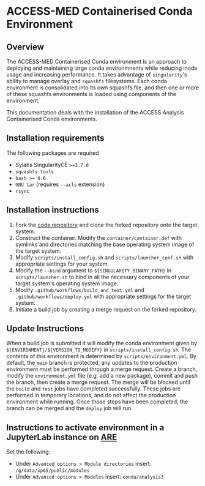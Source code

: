 # ACCESS-MED Containerised Conda Environment

## Overview

The ACCESS-MED Containerised Conda environment is an approach to deploying and maintaining large conda environmnents while reducing inode usage and increasing performance. It takes advantage of `singularity`'s ability to manage overlay and `squashfs` filesystems. Each conda environment is consolidated into its own squashfs file, and then one or more of these squashfs environments is loaded using components of the environment.

This documentation deals with the installation of the ACCESS Analysis Containerised Conda environments.

## Installation requirements

The following packages are required
* Sylabs SingularityCE `>=3.7.0`
* `squashfs-tools`
* `bash >= 4.0`
* `GNU tar` (requires `--acls` extension)
* `rsync`

## Installation instructions

1) Fork the [code repository](https://github.com/coecms/cms-conda-singularity) and clone the forked repository onto the target system.
2) Construct the container. Modify the `container/container.def` with symlinks and directories matching the base operating system image of the target system.
3) Modify `scripts/install_config.sh` and `scripts/launcher_conf.sh` with appropriate settings for your system.
4) Modify the `--bind` argument to `${SINGULARITY_BINARY_PATH}` in `scripts/launcher.sh` to bind in all the necessary components of your target system's operating system image.
5) Modify `.github/workflows/build_and_test.yml` and `.github/workflows/deploy.yml` with appropriate settings for the target system.
6) Initiate a build job by creating a merge request on the forked repository.

## Update Instructions

When a build job is submitted it will modify the conda environment given by `${ENVIRONMENT}/${VERSION_TO_MODIFY}` in `scripts/install_config.sh`. The contents of this environment is determined by `scripts/environment.yml`. By default, the `main` branch is protected, any updates to the production environment must be performed through a merge request. Create a branch, modify the `environment.yml` file (e.g. add a new package), commit and push the branch, then create a merge request. The merge will be blocked until the `build` and `test` jobs have completed successfully. These jobs are performed in temporary locations, and do not affect the production environment while running. Once those steps have been completed, the branch can be merged and the `deploy` job will run. 

## Instructions to activate environment in a JupyterLab instance on [ARE](https://are.nci.org.au/)

Set the following:
* Under `Advanced options > Module directories` insert: `/g/data/xp65/public/modules`
* Under `Advanced options > Modules` insert: `conda/analysis3`
